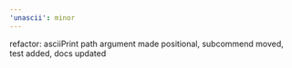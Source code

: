 ```yaml
---
'unascii': minor
---
```


refactor: asciiPrint path argument made positional, subcommend moved, test added, docs updated
